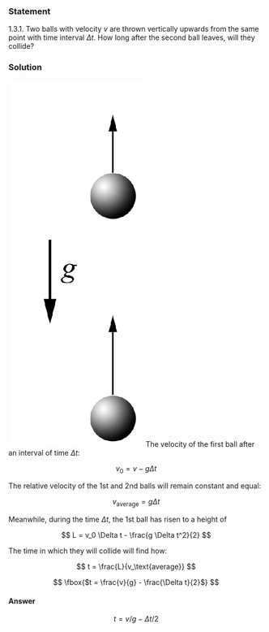 ###  Statement

$1.3.1.$ Two balls with velocity $v$ are thrown vertically upwards from the same point with time interval $\Delta t$. How long after the second ball leaves, will they collide?

### Solution

![|267x721, 12%](../../img/1.3.1/1.3.1.png) The velocity of the first ball after an interval of time $\Delta t$:

$$
v_0 = v - g \Delta t
$$

The relative velocity of the 1st and 2nd balls will remain constant and equal:

$$
v_\text{average} = g \Delta t
$$

Meanwhile, during the time $\Delta t$, the 1st ball has risen to a height of

$$
L = v_0 \Delta t - \frac{g \Delta t^2}{2}
$$

The time in which they will collide will find how:

$$
t = \frac{L}{v_\text{average}}
$$

$$
\fbox{$t = \frac{v}{g} - \frac{\Delta t}{2}$}
$$

#### Answer

$$
t = v/g − \Delta t/2
$$